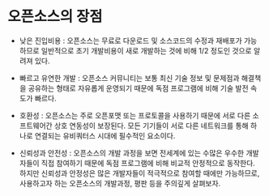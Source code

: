 오픈소스의 장점
===============

 * 낮은 진입비용 : 오픈소스는 무료로 다운로드 및 소스코드의 수정과 재배포가 가능하므로 일반적으로 초기 개발비용이 새로 개발하는 것에 비해 1/2 정도인 것으로 알려져 있다.

 * 빠르고 유연한 개발 : 오픈소스 커뮤니티는 보통 최신 기술 정보 및 문제점과 해결책을 공유하는 형태로 자유롭게 운영되기 때문에 독점 프로그램에 비해 기술 발전 속도가 빠르다.

 * 호환성 : 오픈소스는 주로 오픈포맷 또는 프로토콜을 사용하기 때문에 서로 다른 소프트웨어간 상호 연동성이 보장된다. 모든 기기들이 서로 다른 네트워크를 통해 하나로 연결되는 유비쿼터스 시대에 필수적인 요소이다.

 * 신뢰성과 안전성 : 오픈소스의 개발 과정을 보면 전세계에 있는 수많은 우수한 개발자들이 직접 참여하기 때문에 독점 프로그램에 비해 비교적 안정적으로 동작한다. 하지만 신뢰성과 안정성은 많은 개발자들이 적극적으로 참여할 때에만 가능하므로, 사용하고자 하는 오픈소스의 개발과정, 평판 등을 주의깊게 살펴보자. 

